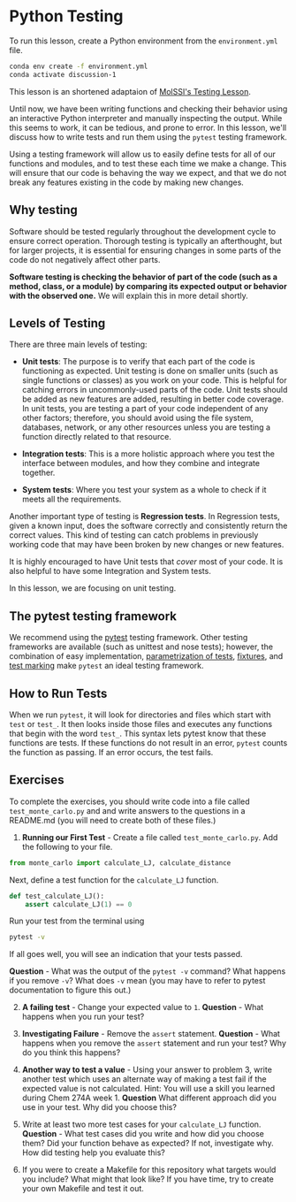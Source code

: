 # Python Testing

To run this lesson, create a Python environment from the `environment.yml` file.

```bash
conda env create -f environment.yml
conda activate discussion-1
```

This lesson is an shortened adaptaion of [MolSSI's Testing Lesson](https://education.molssi.org/python-package-best-practices/08-testing.html).

Until now, we have been writing functions and checking their behavior using an interactive Python interpreter and manually inspecting the output.
While this seems to work, it can be tedious, and prone to error.
In this lesson, we'll discuss how to write tests and run them using the `pytest` testing framework.

Using a testing framework will allow us to easily define tests for all of our functions and modules, and to test these each time we make a change.
This will ensure that our code is behaving the way we expect, and that we do not break any features existing in the code by making new changes.

## Why testing

Software should be tested regularly throughout the development cycle to ensure correct operation.
Thorough testing is typically an afterthought, but for larger projects, it is essential for ensuring changes in some parts of the code do not negatively affect other parts.

**Software testing is checking the behavior of part of the code (such as a method, class, or a module) by comparing its expected output or behavior with the observed one.**
We will explain this in more detail shortly.

## Levels of Testing

There are three main levels of testing:

- **Unit tests**:
The purpose is to verify that each part of the code is functioning as expected.
Unit testing is done on smaller units (such as single functions or classes) as you work on your code.
This is helpful for catching errors in uncommonly-used parts of the code.
Unit tests should be added as new features are added, resulting in better code coverage.
In unit tests, you are testing a part of your code independent of any other factors;
therefore, you should avoid using the file system, databases, network, or any other resources unless you are testing a function directly related to that resource.

- **Integration tests**:
This is a more holistic approach where you test the interface between modules, and how they combine and integrate together.

- **System tests**:
Where you test your system as a whole to check if it meets all the requirements.

Another important type of testing is **Regression tests**.
In Regression tests, given a known input, does the software correctly and consistently return the correct values.
This kind of testing can catch problems in previously working code that may have been broken by new changes or new features.

It is highly encouraged to have Unit tests that *cover* most of your code.
It is also helpful to have some Integration and System tests.

In this lesson, we are focusing on unit testing.

## The pytest testing framework

We recommend using the [pytest](https://pytest.org) testing framework.
Other testing frameworks are available (such as unittest and nose tests);
however, the combination of easy implementation, [parametrization of tests](https://docs.pytest.org/en/latest/parametrize.html),
[fixtures](https://docs.pytest.org/en/latest/fixture.html), and [test marking](https://docs.pytest.org/en/latest/example/markers.html)
make `pytest` an ideal testing framework.

## How to Run Tests

When we run `pytest`, it will look for directories and files which start with `test` or `test_`.
It then looks inside those files and executes any functions that begin with the word `test_`.
This syntax lets pytest know that these functions are tests.
If these functions do not result in an error, `pytest` counts the function as passing.
If an error occurs, the test fails.

## Exercises

To complete the exercises, you should write code into a file called `test_monte_carlo.py` and and write answers to the questions in a README.md (you will need to create both of these files.)

1. **Running our First Test** - Create a file called `test_monte_carlo.py`. Add the following to your file.
   
```python
from monte_carlo import calculate_LJ, calculate_distance
```
Next, define a test function for the `calculate_LJ` function.

```python
def test_calculate_LJ():
    assert calculate_LJ(1) == 0
```

Run your test from the terminal using

```bash
pytest -v
```

If all goes well, you will see an indication that your tests passed.

**Question** - What was the output of the `pytest -v` command? What happens if you remove `-v`? What does `-v` mean (you may have to refer to pytest documentation to figure this out.)

2. **A failing test** - Change your expected value to `1`. **Question** -  What happens when you run your test?

3. **Investigating Failure** - Remove the `assert` statement. **Question** - What happens when you remove the `assert` statement and run your test? Why do you think this happens?

4. **Another way to test a value** - Using your answer to problem 3, write another test which uses an alternate way of making a test fail if the expected value is not calculated. Hint: You will use a skill you learned during Chem 274A week 1. **Question** What different approach did you use in your test. Why did you choose this?

5. Write at least two more test cases for your `calculate_LJ` function. **Question** - What test cases did you write and how did you choose them?  Did your function behave as expected? If not, investigate why. How did testing help you evaluate this?

6. If you were to create a Makefile for this repository what targets would you include? What might that look like? If you have time, try to create your own Makefile and test it out.
